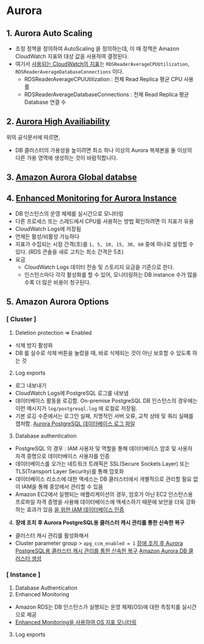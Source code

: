 # Aurora

## 1. Aurora Auto Scaling

- 조정 정책을 정의하여 AutoScaling 을 정의하는데, 이 때 정책은 Amazon CloudWatch 지표와 대상 값을 사용하여 결정된다.
- 여기서 [사용되는 CloudWatch의 지표](https://docs.aws.amazon.com/ko_kr/autoscaling/application/userguide/application-auto-scaling-target-tracking.html#target-tracking-considerations)는 `RDSReaderAverageCPUUtilization`, `RDSReaderAverageDatabaseConnections` 이다.
  - RDSReaderAverageCPUUtilization : 전체 Read Replica 평균 CPU 사용률
  - RDSReaderAverageDatabaseConnections : 전체 Read Replica 평균 Database 연결 수

## 2. [Aurora High Availiability](https://docs.aws.amazon.com/ko_kr/AmazonRDS/latest/AuroraUserGuide/Concepts.AuroraHighAvailability.html)

위의 공식문서에 따르면,

- DB 클러스터의 가용성을 높이려면 최소 하나 이상의 Aurora 복제본을 둘 이상의 다른 가용 영역에 생성하는 것이 바람직합니다.

## 3. [Amazon Aurora Global databse](https://docs.aws.amazon.com/ko_kr/AmazonRDS/latest/AuroraUserGuide/aurora-global-database.html)

## 4. [Enhanced Monitoring for Aurora Instance](https://docs.aws.amazon.com/ko_kr/AmazonRDS/latest/AuroraUserGuide/USER_Monitoring.OS.html)

- DB 인스턴스의 운영 체제를 실시간으로 모니터링
- 다른 프로세스 또는 스레드에서 CPU를 사용하는 방법 확인하려면 이 지표가 유용
- CloudWatch Logs에 저장됨
- 언제든 활성/비활성 가능하다
- 지표가 수집되는 시점 간격(초)를 `1, 5, 10, 15, 30, 60` 중에 하나로 설정할 수 있다. (RDS 콘솔을 새로 고치는 최소 간격은 5초)
- 요금
  - CloudWatch Logs 데이터 전송 및 스토리지 요금을 기준으로 한다.
  - 인스턴스마다 각각 활성화를 할 수 있어, 모니터링하는 DB instance 수가 많을수록 더 많은 비용이 청구된다.

## 5. Amazon Aurora Options

### [ Cluster ]

1. Deletion protection ⇒ Enabled

- 삭제 방지 활성화
- DB 를 실수로 삭제 버튼을 눌렀을 때, 바로 삭제되는 것이 아닌 보호할 수 있도록 하는 것

2. Log exports

- 로그 내보내기
- CloudWatch Logs에 PostgreSQL 로그를 내보냄
- 데이터베이스 활동을 로깅함. On-premise PostgreSQL DB 인스턴스의 경우에는 이런 메시지가 `log/postgresql.log` 에 로컬로 저장됨.
- 기본 로깅 수준에서는 로그인 실패, 치명적인 서버 오류, 교착 상태 및 쿼리 실패를 캡처함.
  [Aurora PostgreSQL 데이터베이스 로그 파일](https://docs.aws.amazon.com/ko_kr/AmazonRDS/latest/AuroraUserGuide/USER_LogAccess.Concepts.PostgreSQL.html)

3. Database authentication

- PostgreSQL 의 경우 : IAM 사용자 및 역할을 통해 데이터베이스 암호 및 사용자 자격 증명으로 데이터베이스 사용자를 인증
- 데이터베이스를 오가는 네트워크 트래픽은 SSL(Secure Sockets Layer) 또는 TLS(Transport Layer Security)를 통해 암호화
- 데이터베이스 리소스에 대한 액세스는 DB 클러스터에서 개별적으로 관리할 필요 없이 IAM을 통해 중앙에서 관리할 수 있음
- Amazon EC2에서 실행되는 애플리케이션의 경우, 암호가 아닌 EC2 인스턴스용 프로파일 자격 증명을 사용해 데이터베이스에 액세스하기 때문에 보안을 더욱 강화하는 효과가 있음
  [을 위한 IAM 데이터베이스 인증](https://docs.aws.amazon.com/ko_kr/AmazonRDS/latest/AuroraUserGuide/UsingWithRDS.IAMDBAuth.html)

4. **장애 조치 후 Aurora PostgreSQL용 클러스터 캐시 관리를 통한 신속한 복구**

- 클러스터 캐시 관리를 활성화해서
- Cluster parameter group > `apg_ccm_enabled = 1`
  [장애 조치 후 Aurora PostgreSQL용 클러스터 캐시 관리를 통한 신속한 복구](https://docs.aws.amazon.com/ko_kr/AmazonRDS/latest/AuroraUserGuide/AuroraPostgreSQL.cluster-cache-mgmt.html)
  [Amazon Aurora DB 클러스터 생성](https://docs.aws.amazon.com/ko_kr/AmazonRDS/latest/AuroraUserGuide/Aurora.CreateInstance.html)

### [ Instance ]

1. Database Authentication
2. Enhanced Monitoring

- Amazon RDS는 DB 인스턴스가 실행되는 운영 체제(OS)에 대한 측정치를 실시간으로 제공
- [Enhanced Monitoring을 사용하여 OS 지표 모니터링](https://docs.aws.amazon.com/ko_kr/AmazonRDS/latest/UserGuide/USER_Monitoring.OS.html)

3. Log exports

